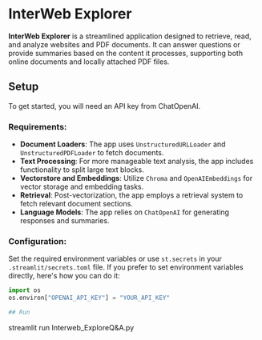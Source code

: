 # InterWeb Explorer

**InterWeb Explorer** is a streamlined application designed to retrieve, read, and analyze websites and PDF documents. It can answer questions or provide summaries based on the content it processes, supporting both online documents and locally attached PDF files.

## Setup

To get started, you will need an API key from ChatOpenAI.

### Requirements:
- **Document Loaders**: The app uses `UnstructuredURLLoader` and `UnstructuredPDFLoader` to fetch documents.
- **Text Processing**: For more manageable text analysis, the app includes functionality to split large text blocks.
- **Vectorstore and Embeddings**: Utilize `Chroma` and `OpenAIEmbeddings` for vector storage and embedding tasks.
- **Retrieval**: Post-vectorization, the app employs a retrieval system to fetch relevant document sections.
- **Language Models**: The app relies on `ChatOpenAI` for generating responses and summaries.

### Configuration:
Set the required environment variables or use `st.secrets` in your `.streamlit/secrets.toml` file. If you prefer to set environment variables directly, here's how you can do it:

```python
import os
os.environ["OPENAI_API_KEY"] = "YOUR_API_KEY"

## Run
```
streamlit run Interweb_ExploreQ&A.py
```

